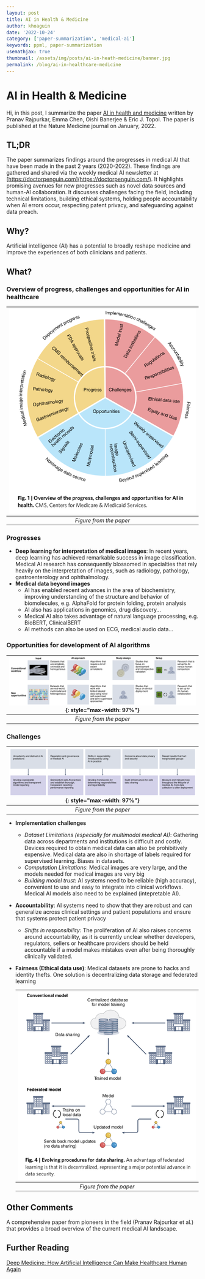 ```yaml
---
layout: post
title: AI in Health & Medicine
author: khoaguin
date: '2022-10-24'
category: ['paper-summarization', 'medical-ai']
keywords: ppml, paper-summarization
usemathjax: true
thumbnail: /assets/img/posts/ai-in-heath-medicine/banner.jpg
permalink: /blog/ai-in-healthcare-medicine 
---
```

# AI in Health & Medicine
Hi, in this post, I summarize the paper [AI in health and medicine](https://www.nature.com/articles/s41591-021-01614-0) written by Pranav Rajpurkar, Emma Chen, Oishi Banerjee & Eric J. Topol. The paper is published at the Nature Medicine journal on January, 2022.

## TL;DR

The paper summarizes findings around the progresses in medical AI that have been made in the past 2 years (2020-2022). These findings are gathered and shared via the weekly medical AI newsletter at [https://doctorpenguin.com](https://doctorpenguin.com/). It highlights promising avenues for new progresses such as novel data sources and human-AI collaboration. It discusses challenges facing the field, including technical limitations, building ethical systems, holding people accountability when AI errors occur, respecting patent privacy, and safeguarding against data preach.

## Why?

Artificial intelligence (AI) has a potential to broadly reshape medicine and improve the experiences of both clinicians and patients.

## What?

### Overview of progress, challenges and opportunities for AI in healthcare

| ![space-1.jpg](/assets/img/posts/ai-in-heath-medicine/1.png) |
|:--:|
| *Figure from the paper*|

### Progresses

- **Deep learning for interpretation of medical images**: In recent years, deep learning has achieved remarkable success in image classification. Medical AI research has consequently blossomed in specialties that rely heavily on the interpretation of images, such as radiology, pathology, gastroenterology and ophthalmology.
- **Medical data beyond images**
    - AI has enabled recent advances in the area of biochemistry, improving understanding of the structure and behavior of biomolecules, e.g. AlphaFold for protein folding, protein analysis
    - AI also has applications in genomics, drug discovery…
    - Medical AI also takes advantage of natural language processing, e.g. BioBERT, ClinicalBERT
    - AI methods can also be used on ECG, medical audio data…

### Opportunities for development of AI algorithms

| ![](/assets/img/posts/ai-in-heath-medicine/2.png){: style="max-width: 97%"} |
|:--:|
| *Figure from the paper*|

### Challenges

| ![space-1.jpg](/assets/img/posts/ai-in-heath-medicine/3.png){: style="max-width: 97%"} |
|:--:|
| *Figure from the paper*|


- **Implementation challenges**
    - *Dataset Limitations (especially for multimodal medical AI)*: Gathering data across departments and institutions is difficult and costly. Devices required to obtain medical data can also be prohibitively expensive. Medical data are also in shortage of labels required for supervised learning. Biases in datasets.
    - *Computation Limitations*: Medical images are very large, and the models needed for medical images are very big
    - *Building model trust:* AI systems need to be reliable (high accuracy), convenient to use and easy to integrate into clinical workflows. Medical AI models also need to be explained (intepretable AI).
- **Accountability**: AI systems need to show that they are robust and can generalize across clinical settings and patient populations and ensure that systems protect patient privacy
    - *Shifts in responsibility*: The proliferation of AI also raises concerns around accountability, as it is currently unclear whether developers, regulators, sellers or healthcare providers should be held accountable if a model makes mistakes even after being thoroughly clinically validated.
- **Fairness (Ethical data use)**: Medical datasets are prone to hacks and identity thefts. One solution is decentralizing data storage and federated learning
        
    | ![space-1.jpg](/assets/img/posts/ai-in-heath-medicine/4.png) |
    |:--:|
    | *Figure from the paper*|

## Other Comments

A comprehensive paper from pioneers in the field (Pranav Rajpurkar et al.) that provides a broad overview of the current medical AI landscape.

## Further Reading

[Deep Medicine: How Artificial Intelligence Can Make Healthcare Human Again](https://www.amazon.com/Deep-Medicine-Artificial-Intelligence-Healthcare/dp/1541644638)
